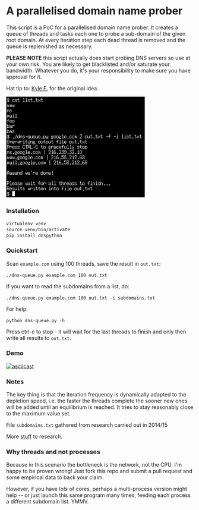 A parallelised domain name prober
=================================

This script is a PoC for a parallelised domain name prober. It creates a
queue of threads and tasks each one to probe a sub-domain of the given
root domain. At every iteration step each dead thread is removed and the
queue is replenished as necessary.

**PLEASE NOTE** this script actually does start probing DNS servers so use
at your own risk. You are likely to get blacklisted and/or saturate your
bandwidth. Whatever you do, it's your responsibility to make sure you
have approval for it.

Hat tip to: [Kyle F.](https://github.com/radman404) for the original idea.

![Sample screenshot](screenshot.png?raw=true "Usage example")

### Installation

    virtualenv venv
    source venv/bin/activate
    pip install dnspython

### Quickstart

Scan `example.com` using 100 threads, save the result in `out.txt`:

    ./dns-queue.py example.com 100 out.txt

If you want to read the subdomains from a list, do:

    ./dns-queue.py example.com 100 out.txt -i subdomains.txt

For help:

    python dns-queue.py -h

Press ctrl-c to stop - it will wait for the last threads to finish and
only then write all results to `out.txt`.

### Demo
[![asciicast](https://asciinema.org/a/16teprhj9hykzrl8hmtyrte2k.png)](https://asciinema.org/a/16teprhj9hykzrl8hmtyrte2k)

### Notes

The key thing is that the iteration frequency is dynamically adapted to
the depletion speed, i.e. the faster the threads complete the sooner new
ones will be added until an equilibrium is reached. It tries to stay
reasonably close to the maximum value set.

File `subdomains.txt` gathered from research carried out in 2014/15

More [stuff] to research.

### Why threads and not processes

Because in this scenario the bottleneck is the network, not the CPU. I'm
happy to be proven wrong! Just fork this repo and submit a pull request
and some empirical data to back your claim.

However, if you have *lots* of cores, perhaps a multi-process version
might help -- or just launch this same program many times, feeding each
process a different subdomain list. YMMV.

 [stuff]: https://haxpo.nl/haxpo2015ams/wp-content/uploads/sites/4/2015/04/D1-P.-Mason-K.-Flemming-A.-Gill-All-Your-Hostnames-Are-Belong-to-Us.pdf


